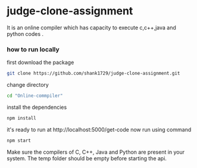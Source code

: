# judge-clone-assignment

It is an online compiler which has capacity to execute c,c++,java and python codes .

### how to run locally

first download the package
```bash
git clone https://github.com/shank1729/judge-clone-assignment.git
```

change directory
```bash
cd "Online-commpiler"
```

install the dependencies
```bash
npm install
```

it's ready to run at http://localhost:5000/get-code
now run using command

```bash
npm start
```

Make sure the compilers of C, C++, Java and Python are present in your system. The temp folder should be empty before starting the api.
